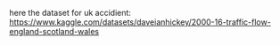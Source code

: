 here the dataset for uk accidient:   https://www.kaggle.com/datasets/daveianhickey/2000-16-traffic-flow-england-scotland-wales
